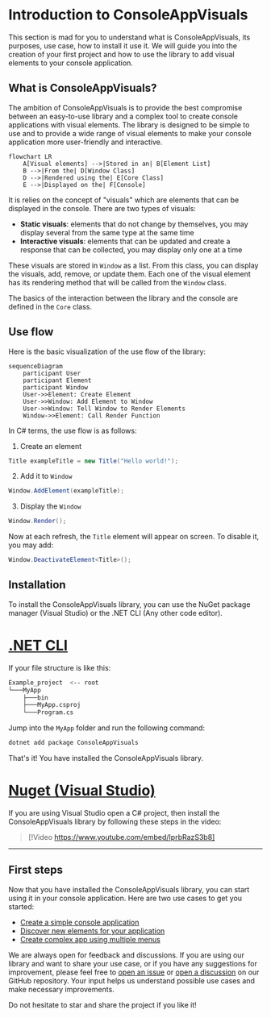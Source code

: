 # Introduction to ConsoleAppVisuals

This section is mad for you to understand what is ConsoleAppVisuals, its purposes, use case, how to install it use it. We will guide you into the creation of your first project and how to use the library to add visual elements to your console application.

## What is ConsoleAppVisuals?

The ambition of ConsoleAppVisuals is to provide the best compromise between an easy-to-use library and a complex tool to create console applications with visual elements. The library is designed to be simple to use and to provide a wide range of visual elements to make your console application more user-friendly and interactive.

```mermaid
flowchart LR
    A[Visual elements] -->|Stored in an| B[Element List]
    B -->|From the| D[Window Class]
    D -->|Rendered using the| E[Core Class]
    E -->|Displayed on the| F[Console]
```

It is relies on the concept of "visuals" which are elements that can be displayed in the console. There are two types of visuals:

- **Static visuals**: elements that do not change by themselves, you may display several from the same type at the same time
- **Interactive visuals**: elements that can be updated and create a response that can be collected, you may display only one at a time

These visuals are stored in `Window` as a list. From this class, you can display the visuals, add, remove, or update them. Each one of the visual element has its rendering method that will be called from the `Window` class.

The basics of the interaction between the library and the console are defined in the `Core` class.

## Use flow

Here is the basic visualization of the use flow of the library:

```mermaid
sequenceDiagram
    participant User
    participant Element
    participant Window
    User->>Element: Create Element
    User->>Window: Add Element to Window
    User->>Window: Tell Window to Render Elements
    Window->>Element: Call Render Function
```

In C# terms, the use flow is as follows:

1. Create an element

```csharp
Title exampleTitle = new Title("Hello world!");
```

2. Add it to `Window`

```csharp
Window.AddElement(exampleTitle);
```

3. Display the `Window`

```csharp
Window.Render();
```

Now at each refresh, the `Title` element will appear on screen. To disable it, you may add:

```csharp
Window.DeactivateElement<Title>();
```

## Installation

To install the ConsoleAppVisuals library, you can use the NuGet package manager (Visual Studio) or the .NET CLI (Any other code editor).

# [.NET CLI](#tab/cli)

If your file structure is like this:

```bash
Example_project  <-- root
└───MyApp
    ├───bin
    ├───MyApp.csproj
    └───Program.cs
```

Jump into the `MyApp` folder and run the following command:

```bash
dotnet add package ConsoleAppVisuals
```

That's it! You have installed the ConsoleAppVisuals library.

# [Nuget (Visual Studio)](#tab/nuget)

If you are using Visual Studio open a C# project, then install the ConsoleAppVisuals library by following these steps in the video:

> [!Video https://www.youtube.com/embed/IprbRazS3b8]

---

## First steps

Now that you have installed the ConsoleAppVisuals library, you can start using it in your console application. Here are two use cases to get you started:

- [Create a simple console application](/ConsoleAppVisuals/introduction/first_app.html)
- [Discover new elements for your application](/ConsoleAppVisuals/introduction/advanced_app.html)
- [Create complex app using multiple menus](/ConsoleAppVisuals/introduction/menus_managment.html)

We are always open for feedback and discussions. If you are using our library and want to share your use case, or if you have any suggestions for improvement, please feel free to [open an issue](https://github.com/MorganKryze/ConsoleAppVisuals/issues) or [open a discussion](https://github.com/MorganKryze/ConsoleAppVisuals/discussions) on our GitHub repository. Your input helps us understand possible use cases and make necessary improvements.

Do not hesitate to star and share the project if you like it!
